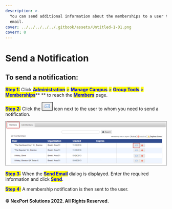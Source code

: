 ```yaml
---
description: >-
  You can send additional information about the memberships to a user through an
  email.
cover: ../../../../../.gitbook/assets/Untitled-1-01.png
coverY: 0
---
```


# Send a Notification

## **To send a notification:**

<mark style="color:blue;">**Step 1:**</mark>  Click <mark style="color:blue;">**Administration**</mark> <mark style="color:blue;"></mark><mark style="color:blue;">></mark> <mark style="color:blue;"></mark><mark style="color:blue;">**Manage Campus**</mark> <mark style="color:blue;"></mark><mark style="color:blue;">></mark> <mark style="color:blue;"></mark><mark style="color:blue;">**Group Tools**</mark> <mark style="color:blue;"></mark><mark style="color:blue;">></mark> <mark style="color:blue;"></mark><mark style="color:blue;">**Memberships**</mark>** ** to reach the <mark style="color:blue;">**Members**</mark> page.

<mark style="color:blue;">**Step 2:**</mark>  Click the ![](/.gitbook/assets/Email.png) icon next to the user to whom you need to send a notification.

![Members Screen](/.gitbook/assets/Member_Email_550x151.png)

<mark style="color:blue;">**Step 3:**</mark>  When the <mark style="color:blue;">**Send Email**</mark> dialog is displayed. Enter the required information and click <mark style="color:blue;">**Send**</mark>.

<mark style="color:blue;">**Step 4:**</mark>  A membership notification is then sent to the user.

#### © NexPort Solutions 2022. All Rights Reserved.
